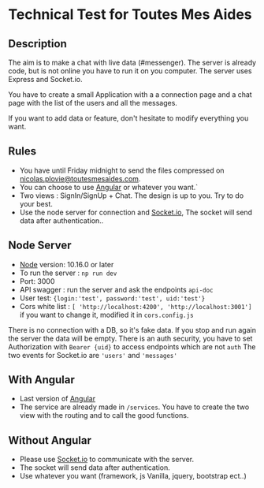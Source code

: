 # Technical Test for Toutes Mes Aides

## Description

The aim is to make a chat with live data (#messenger). The server is already code, but is not online you have 
to run it on you computer. The server uses Express and Socket.io.
 
You have to create a small Application with a a connection page and a chat page with the list of the users and all the 
messages.

If you want to add data or feature, don't hesitate to modify everything you want.


## Rules
* You have until Friday midnight to send the files compressed on nicolas.plovie@toutesmesaides.com.
* You can choose to use [Angular](https://angular.io/) or whatever you want.`
* Two views : SignIn/SignUp + Chat. The design is up to you. Try to do your best. 
* Use the node server for connection and [Socket.io](https://socket.io), The socket will send data after authentication..

## Node Server
* [Node](https://nodejs.org/fr/download/) version: 10.16.0 or later
* To run the server : `np run dev`
* Port: 3000
* API swagger : run the server and ask the endpoints `api-doc`
* User test: `{login:'test', password:'test', uid:'test'}`
* Cors white list : `[ 'http://localhost:4200', 'http://localhost:3001']` if you want to change it, modified it in `cors.config.js`

There is no connection with a DB, so it's fake data. If you stop and run again the server the data will be empty.
There is an auth security, you have to set Authorization with `Bearer {uid}` to access endpoints which are not `auth`
The two events for Socket.io are `'users'` and `'messages'`


## With Angular
* Last version of [Angular](https://angular.io/)
* The service are already made in `/services`. You have to create the two view with the routing and to call the good functions.

## Without Angular
* Please use [Socket.io](https://socket.io) to communicate with the server.
* The socket will send data after authentication.
* Use whatever you want (framework, js Vanilla, jquery, bootstrap ect..)


